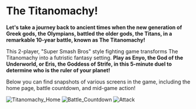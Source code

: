 # The Titanomachy!

**Let's take a journey back to ancient times when the new generation of Greek gods, the Olympians, battled the older gods, the Titans, in a remarkable 10-year battle, known as The Titanomachy!**

This 2-player, "Super Smash Bros" style fighting game transforms The Titanomachy into a futristic fantasy setting. **Play as Enyo, the God of the Underworld, or Eris, the Goddess of Strife, in this 5-minute duel to determine who is the ruler of your planet!**

Below you can find snapshots of various screens in the game, including the home page, battle countdown, and mid-game action!

![Titanomachy_Home](https://github.com/Dante-Capobianco/The-Titanomachy/assets/154998515/6c893616-5e81-4b92-8abb-6500ff2f4a55)
![Battle_Countdown](https://github.com/Dante-Capobianco/The-Titanomachy/assets/154998515/730637e2-805a-4221-981a-09bc26f660df)
![Attack](https://github.com/Dante-Capobianco/The-Titanomachy/assets/154998515/43584fed-38e1-4983-a62f-78e0ae3a6ad5)
